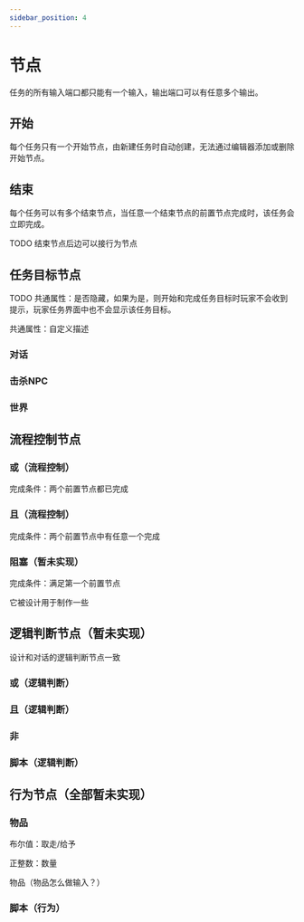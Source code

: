 ```yaml
---
sidebar_position: 4
---
```


# 节点

任务的所有输入端口都只能有一个输入，输出端口可以有任意多个输出。

## 开始

每个任务只有一个开始节点，由新建任务时自动创建，无法通过编辑器添加或删除开始节点。

## 结束

每个任务可以有多个结束节点，当任意一个结束节点的前置节点完成时，该任务会立即完成。

TODO 结束节点后边可以接行为节点

## 任务目标节点

TODO 共通属性：是否隐藏，如果为是，则开始和完成任务目标时玩家不会收到提示，玩家任务界面中也不会显示该任务目标。

共通属性：自定义描述

### 对话



### 击杀NPC

### 世界

## 流程控制节点

### 或（流程控制）

完成条件：两个前置节点都已完成

### 且（流程控制）

完成条件：两个前置节点中有任意一个完成

### 阻塞（暂未实现）

完成条件：满足第一个前置节点

它被设计用于制作一些

## 逻辑判断节点（暂未实现）

设计和对话的逻辑判断节点一致

### 或（逻辑判断）

### 且（逻辑判断）

### 非

### 脚本（逻辑判断）

## 行为节点（全部暂未实现）

### 物品

布尔值：取走/给予

正整数：数量

物品（物品怎么做输入？）

### 脚本（行为）